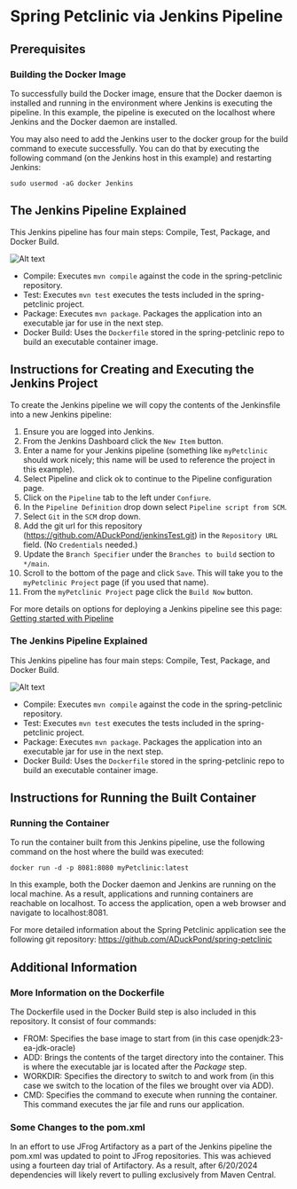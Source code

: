 # Spring Petclinic via Jenkins Pipeline

## Prerequisites

### Building the Docker Image

To successfully build the Docker image, ensure that the Docker daemon is installed and running in the environment where Jenkins is executing the pipeline. In this example, the pipeline is executed on the localhost where Jenkins and the Docker daemon are installed.

You may also need to add the Jenkins user to the docker group for the build command to execute successfully. You can do that by executing the following command (on the Jenkins host in this example) and restarting Jenkins:

```sudo usermod -aG docker Jenkins```

## The Jenkins Pipeline Explained

This Jenkins pipeline has four main steps: Compile, Test, Package, and Docker Build.

![Alt text](./jenkinsPipeline.jpg)

+ Compile: Executes `mvn compile` against the code in the spring-petclinic repository.
+ Test: Executes `mvn test` executes the tests included in the spring-petclinic project.
+ Package: Executes `mvn package`. Packages the application into an executable jar for use in the next step.
+ Docker Build: Uses the `Dockerfile` stored in the spring-petclinic repo to build an executable container image.

## Instructions for Creating and Executing the Jenkins Project

To create the Jenkins pipeline we will copy the contents of the Jenkinsfile into a new Jenkins pipeline:

1. Ensure you are logged into Jenkins.
2. From the Jenkins Dashboard click the `New Item` button.
3. Enter a name for your Jenkins pipeline (something like `myPetclinic` should work nicely; this name will be used to reference the project in this example).
4. Select Pipeline and click ok to continue to the Pipeline configuration page.
5. Click on the `Pipeline` tab to the left under `Confiure`.
6. In the `Pipeline Definition` drop down select `Pipeline script from SCM`.
7. Select `Git` in the `SCM` drop down.
8. Add the git url for this repository (<https://github.com/ADuckPond/jenkinsTest.git>) in the `Repository URL` field. (No `Credentials` needed.)
9. Update the `Branch Specifier` under the `Branches to build` section to `*/main`.
10. Scroll to the bottom of the page and click `Save`. This will take you to the `myPetclinic Project` page (if you used that name).
11. From the `myPetclinic Project` page click the `Build Now` button.

For more details on options for deploying a Jenkins pipeline see this page: [Getting started with Pipeline](https://www.jenkins.io/doc/book/pipeline/getting-started/)

### The Jenkins Pipeline Explained

This Jenkins pipeline has four main steps: Compile, Test, Package, and Docker Build.

![Alt text](./jenkinsPipeline.jpg)

+ Compile: Executes `mvn compile` against the code in the spring-petclinic repository.
+ Test: Executes `mvn test` executes the tests included in the spring-petclinic project.
+ Package: Executes `mvn package`. Packages the application into an executable jar for use in the next step.
+ Docker Build: Uses the `Dockerfile` stored in the spring-petclinic repo to build an executable container image.

## Instructions for Running the Built Container

### Running the Container

To run the container built from this Jenkins pipeline, use the following command on the host where the build was executed:

```docker run -d -p 8081:8080 myPetclinic:latest```

In this example, both the Docker daemon and Jenkins are running on the local machine. As a result, applications and running containers are reachable on localhost. To access the application, open a web browser and navigate to localhost:8081.

For more detailed information about the Spring Petclinic application see the following git repository:
<https://github.com/ADuckPond/spring-petclinic>

## Additional Information

### More Information on the Dockerfile

The Dockerfile used in the Docker Build step is also included in this repository. It consist of four commands:

+ FROM: Specifies the base image to start from (in this case openjdk:23-ea-jdk-oracle) 
+ ADD: Brings the contents of the target directory into the container. This is where the executable jar is located after the *Package* step.
+ WORKDIR: Specifies the directory to switch to and work from (in this case we switch to the location of the files we brought over via ADD).
+ CMD: Specifies the command to execute when running the container. This command executes the jar file and runs our application.

### Some Changes to the pom.xml

In an effort to use JFrog Artifactory as a part of the Jenkins pipeline the pom.xml was updated to point to JFrog repositories. This was achieved using a fourteen day trial of Artifactory. As a result, after 6/20/2024 dependencies will likely revert to pulling exclusively from Maven Central.